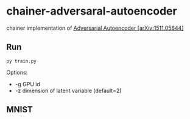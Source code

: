 # chainer-adversaral-autoencoder

chainer implementation of [Adversarial Autoencoder [arXiv:1511.05644]](http://arxiv.org/pdf/1511.05644v2.pdf)

## Run

```
py train.py
```

Options:
- -g GPU id
- -z dimension of latent variable (default=2)

## MNIST
